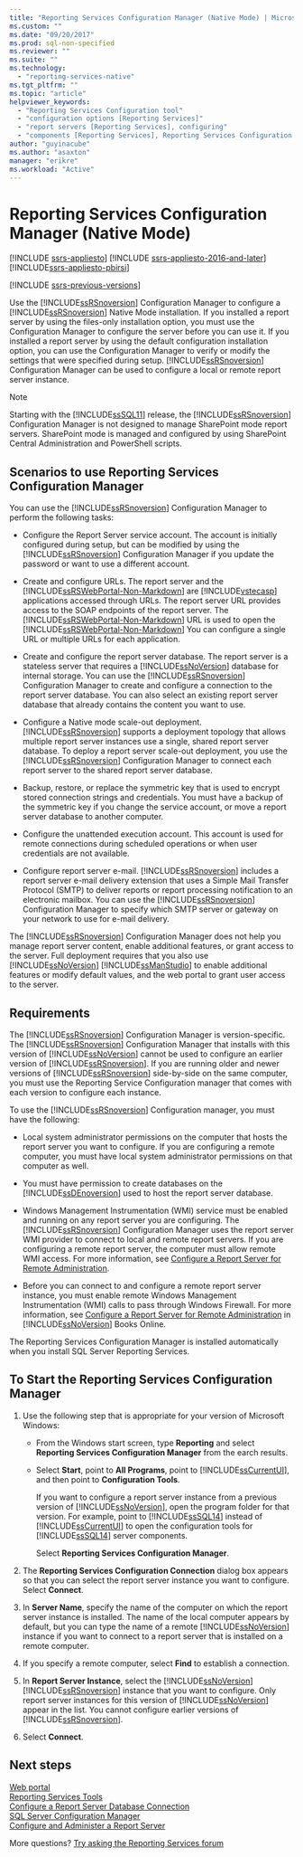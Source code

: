 ```yaml
---
title: "Reporting Services Configuration Manager (Native Mode) | Microsoft Docs"
ms.custom: ""
ms.date: "09/20/2017"
ms.prod: sql-non-specified
ms.reviewer: ""
ms.suite: ""
ms.technology: 
  - "reporting-services-native"
ms.tgt_pltfrm: ""
ms.topic: "article"
helpviewer_keywords: 
  - "Reporting Services Configuration tool"
  - "configuration options [Reporting Services]"
  - "report servers [Reporting Services], configuring"
  - "components [Reporting Services], Reporting Services Configuration tool"
author: "guyinacube"
ms.author: "asaxton"
manager: "erikre"
ms.workload: "Active"
---
```


# Reporting Services Configuration Manager (Native Mode)

[!INCLUDE [ssrs-appliesto](../../includes/ssrs-appliesto.md)] [!INCLUDE [ssrs-appliesto-2016-and-later](../../includes/ssrs-appliesto-2016-and-later.md)] [!INCLUDE[ssrs-appliesto-pbirsi](../../includes/ssrs-appliesto-pbirs.md)]

[!INCLUDE [ssrs-previous-versions](../../includes/ssrs-previous-versions.md)]

Use the [!INCLUDE[ssRSnoversion](../../includes/ssrsnoversion-md.md)] Configuration Manager to configure a [!INCLUDE[ssRSnoversion](../../includes/ssrsnoversion-md.md)] Native Mode installation. If you installed a report server by using the files-only installation option, you must use the Configuration Manager to configure the server before you can use it. If you installed a report server by using the default configuration installation option, you can use the Configuration Manager to verify or modify the settings that were specified during setup. [!INCLUDE[ssRSnoversion](../../includes/ssrsnoversion-md.md)] Configuration Manager can be used to configure a local or remote report server instance.

> [!NOTE]
> Starting with the [!INCLUDE[ssSQL11](../../includes/sssql11-md.md)] release, the [!INCLUDE[ssRSnoversion](../../includes/ssrsnoversion-md.md)] Configuration Manager is not designed to manage SharePoint mode report servers. SharePoint mode is managed and configured by using SharePoint Central Administration and PowerShell scripts.  
  
##  <a name="bkmk_scenarios"></a> Scenarios to use Reporting Services Configuration Manager  
 You can use the [!INCLUDE[ssRSnoversion](../../includes/ssrsnoversion-md.md)] Configuration Manager to perform the following tasks:  
  
-   Configure the Report Server service account. The account is initially configured during setup, but can be modified by using the [!INCLUDE[ssRSnoversion](../../includes/ssrsnoversion-md.md)] Configuration Manager if you update the password or want to use a different account.  
  
-   Create and configure URLs. The report server and the [!INCLUDE[ssRSWebPortal-Non-Markdown](../../includes/ssrswebportal-non-markdown-md.md)] are [!INCLUDE[vstecasp](../../includes/vstecasp-md.md)] applications accessed through URLs. The report server URL provides access to the SOAP endpoints of the report server. The [!INCLUDE[ssRSWebPortal-Non-Markdown](../../includes/ssrswebportal-non-markdown-md.md)] URL is used to open the [!INCLUDE[ssRSWebPortal-Non-Markdown](../../includes/ssrswebportal-non-markdown-md.md)] You can configure a single URL or multiple URLs for each application.  
  
-   Create and configure the report server database. The report server is a stateless server that requires a [!INCLUDE[ssNoVersion](../../includes/ssnoversion-md.md)] database for internal storage. You can use the [!INCLUDE[ssRSnoversion](../../includes/ssrsnoversion-md.md)] Configuration Manager to create and configure a connection to the report server database. You can also select an existing report server database that already contains the content you want to use.  
  
-   Configure a Native mode scale-out deployment. [!INCLUDE[ssRSnoversion](../../includes/ssrsnoversion-md.md)] supports a deployment topology that allows multiple report server instances use a single, shared report server database. To deploy a report server scale-out deployment, you use the [!INCLUDE[ssRSnoversion](../../includes/ssrsnoversion-md.md)] Configuration Manager to connect each report server to the shared report server database.  
  
-   Backup, restore, or replace the symmetric key that is used to encrypt stored connection strings and credentials. You must have a backup of the symmetric key if you change the service account, or move a report server database to another computer.  
  
-   Configure the unattended execution account. This account is used for remote connections during scheduled operations or when user credentials are not available.  
  
-   Configure report server e-mail. [!INCLUDE[ssRSnoversion](../../includes/ssrsnoversion-md.md)] includes a report server e-mail delivery extension that uses a Simple Mail Transfer Protocol (SMTP) to deliver reports or report processing notification to an electronic mailbox. You can use the [!INCLUDE[ssRSnoversion](../../includes/ssrsnoversion-md.md)] Configuration Manager to specify which SMTP server or gateway on your network to use for e-mail delivery.  
  
 The [!INCLUDE[ssRSnoversion](../../includes/ssrsnoversion-md.md)] Configuration Manager does not help you manage report server content, enable additional features, or grant access to the server. Full deployment requires that you also use [!INCLUDE[ssNoVersion](../../includes/ssnoversion-md.md)] [!INCLUDE[ssManStudio](../../includes/ssmanstudio-md.md)] to enable additional features or modify default values, and the web portal to grant user access to the server.

##  <a name="bkmk_requirements"></a> Requirements

The [!INCLUDE[ssRSnoversion](../../includes/ssrsnoversion-md.md)] Configuration Manager is version-specific. The [!INCLUDE[ssRSnoversion](../../includes/ssrsnoversion-md.md)] Configuration Manager that installs with this version of [!INCLUDE[ssNoVersion](../../includes/ssnoversion-md.md)] cannot be used to configure an earlier version of [!INCLUDE[ssRSnoversion](../../includes/ssrsnoversion-md.md)]. If you are running older and newer versions of [!INCLUDE[ssRSnoversion](../../includes/ssrsnoversion-md.md)] side-by-side on the same computer, you must use the Reporting Service Configuration manager that comes with each version to configure each instance.  

To use the [!INCLUDE[ssRSnoversion](../../includes/ssrsnoversion-md.md)] Configuration manager, you must have the following:

- Local system administrator permissions on the computer that hosts the report server you want to configure. If you are configuring a remote computer, you must have local system administrator permissions on that computer as well.

- You must have permission to create databases on the [!INCLUDE[ssDEnoversion](../../includes/ssdenoversion-md.md)] used to host the report server database.

- Windows Management Instrumentation (WMI) service must be enabled and running on any report server you are configuring. The [!INCLUDE[ssRSnoversion](../../includes/ssrsnoversion-md.md)] Configuration Manager uses the report server WMI provider to connect to local and remote report servers. If you are configuring a remote report server, the computer must allow remote WMI access. For more information, see [Configure a Report Server for Remote Administration](../../reporting-services/report-server/configure-a-report-server-for-remote-administration.md).  

- Before you can connect to and configure a remote report server instance, you must enable remote Windows Management Instrumentation (WMI) calls to pass through Windows Firewall. For more information, see [Configure a Report Server for Remote Administration](../../reporting-services/report-server/configure-a-report-server-for-remote-administration.md) in [!INCLUDE[ssNoVersion](../../includes/ssnoversion-md.md)] Books Online.

The Reporting Services Configuration Manager is installed automatically when you install SQL Server Reporting Services.

##  <a name="bkmk_start_configuration_manager"></a> To Start the Reporting Services Configuration Manager

1.  Use the following step that is appropriate for your version of Microsoft Windows:

    - From the Windows start screen, type **Reporting** and select **Reporting Services Configuration Manager** from the earch results.

    - Select **Start**, point to **All Programs**, point to [!INCLUDE[ssCurrentUI](../../includes/sscurrentui-md.md)], and then point to **Configuration Tools**.

         If you want to configure a report server instance from a previous version of [!INCLUDE[ssNoVersion](../../includes/ssnoversion-md.md)], open the program folder for that version. For example, point to [!INCLUDE[ssSQL14](../../includes/sssql14-md.md)] instead of [!INCLUDE[ssCurrentUI](../../includes/sscurrentui-md.md)] to open the configuration tools for [!INCLUDE[ssSQL14](../../includes/sssql14-md.md)] server components.

         Select **Reporting Services Configuration Manager**.

2. The **Reporting Services Configuration Connection** dialog box appears so that you can select the report server instance you want to configure. Select **Connect**.

3. In **Server Name**, specify the name of the computer on which the report server instance is installed. The name of the local computer appears by default, but you can type the name of a remote [!INCLUDE[ssNoVersion](../../includes/ssnoversion-md.md)] instance if you want to connect to a report server that is installed on a remote computer.

4. If you specify a remote computer, select **Find** to establish a connection.

5. In **Report Server Instance**, select the [!INCLUDE[ssNoVersion](../../includes/ssnoversion-md.md)] [!INCLUDE[ssRSnoversion](../../includes/ssrsnoversion-md.md)] instance that you want to configure. Only report server instances for this version of [!INCLUDE[ssNoVersion](../../includes/ssnoversion-md.md)] appear in the list. You cannot configure earlier versions of [!INCLUDE[ssRSnoversion](../../includes/ssrsnoversion-md.md)].

6. Select **Connect**.

## Next steps

[Web portal](../../reporting-services/web-portal-ssrs-native-mode.md)   
[Reporting Services Tools](../../reporting-services/tools/reporting-services-tools.md)   
[Configure a Report Server Database Connection](../../reporting-services/install-windows/configure-a-report-server-database-connection-ssrs-configuration-manager.md)   
[SQL Server Configuration Manager](../../relational-databases/sql-server-configuration-manager.md)   
[Configure and Administer a Report Server](../../reporting-services/report-server/configure-and-administer-a-report-server-ssrs-native-mode.md)  

More questions? [Try asking the Reporting Services forum](http://go.microsoft.com/fwlink/?LinkId=620231)

